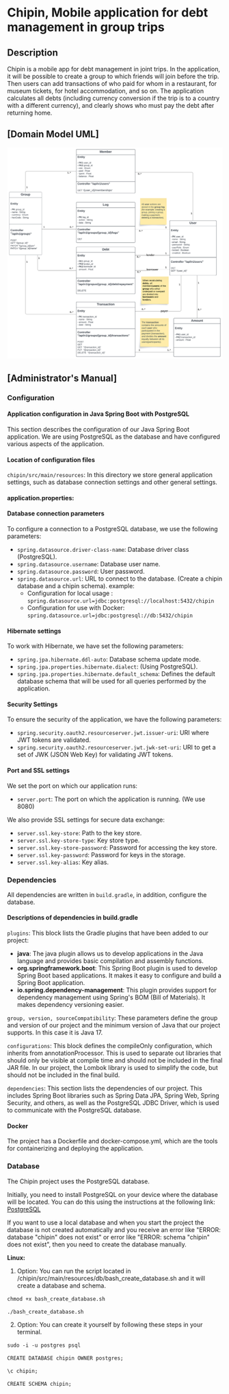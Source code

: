 # Chipin, Mobile application for debt management in group trips

## Description
Chipin is a mobile app for debt management in joint trips. In the application, it will be possible to create a group to which friends 
will join before the trip. Then users can add transactions of who paid for whom in a restaurant, for museum tickets, for hotel 
accommodation, and so on. The application calculates all debts (including currency conversion if the trip is to a country with a 
different currency), and clearly shows who must pay the debt after returning home.

## [Domain Model UML]

![Blank_diagram.svg](Blank_diagram.svg)

## [Administrator's Manual]

### Configuration

#### Application configuration in Java Spring Boot with PostgreSQL

This section describes the configuration of our Java Spring Boot application. We are using PostgreSQL as the database and have configured various aspects of the application.

#### Location of configuration files

`chipin/src/main/resources`: In this directory we store general application settings, such as database connection settings and other general settings.

#### application.properties:

#### Database connection parameters

To configure a connection to a PostgreSQL database, we use the following parameters:

- `spring.datasource.driver-class-name`: Database driver class (PostgreSQL).
- `spring.datasource.username`: Database user name.
- `spring.datasource.password`: User password.
- `spring.datasource.url`: URL to connect to the database. (Create a chipin database and a chipin schema).
  example:
   - Configuration for local usage    :
     `spring.datasource.url=jdbc:postgresql://localhost:5432/chipin`
   - Configuration for use with Docker:
     `spring.datasource.url=jdbc:postgresql://db:5432/chipin`


#### Hibernate settings

To work with Hibernate, we have set the following parameters:

- `spring.jpa.hibernate.ddl-auto`: Database schema update mode.
- `spring.jpa.properties.hibernate.dialect`: (Using PostgreSQL).
- `spring.jpa.properties.hibernate.default_schema`: Defines the default database schema that will be used for all queries performed by the application.

#### Security Settings

To ensure the security of the application, we have the following parameters:

- `spring.security.oauth2.resourceserver.jwt.issuer-uri`: URI where JWT tokens are validated.
- `spring.security.oauth2.resourceserver.jwt.jwk-set-uri`: URI to get a set of JWK (JSON Web Key) for validating JWT tokens.

#### Port and SSL settings

We set the port on which our application runs:

- `server.port`: The port on which the application is running. (We use 8080)

We also provide SSL settings for secure data exchange:

- `server.ssl.key-store`: Path to the key store.
- `server.ssl.key-store-type`: Key store type.
- `server.ssl.key-store-password`: Password for accessing the key store.
- `server.ssl.key-password`: Password for keys in the storage.
- `server.ssl.key-alias`: Key alias.


### Dependencies

All dependencies are written in `build.gradle`, in addition, configure the database.

#### Descriptions of dependencies in build.gradle

`plugins`: This block lists the Gradle plugins that have been added to our project: 
- **java**: The java plugin allows us to develop applications in the Java language and provides basic compilation and assembly functions. 
- **org.springframework.boot**: This Spring Boot plugin is used to develop Spring Boot based applications. It makes it easy to configure and build a Spring Boot application. 
- **io.spring.dependency-management**: This plugin provides support for dependency management using Spring's BOM (Bill of Materials). It makes dependency versioning easier.

`group, version, sourceCompatibility`: These parameters define the group and version of our project and the minimum version of Java that our project supports. In this case it is Java 17.

`configurations`: This block defines the compileOnly configuration, which inherits from annotationProcessor. This is used to separate out libraries that should only be visible at compile time and should not be included in the final JAR file. In our project, the Lombok library is used to simplify the code, but should not be included in the final build.

`dependencies`: This section lists the dependencies of our project. This includes Spring Boot libraries such as Spring Data JPA, Spring Web, Spring Security, and others, as well as the PostgreSQL JDBC Driver, which is used to communicate with the PostgreSQL database.

#### Docker

The project has a Dockerfile and docker-compose.yml, which are the tools for containerizing and deploying the application.

### Database

The Chipin project uses the PostgreSQL database.

Initially, you need to install PostgreSQL on your device where the database will be located. You can do this using the instructions at the following link: [PostgreSQL](https://www.postgresql.org/download/)

If you want to use a local database and when you start the project the database is not created automatically and you receive an error like "ERROR: database "chipin" does not exist" or error like "ERROR: schema "chipin" does not exist", then you need to create the database manually.

**Linux:**
1. Option:
You can run the script located in /chipin/src/main/resources/db/bash_create_database.sh and it will create a database and schema.
```
chmod +x bash_create_database.sh
```
```
./bash_create_database.sh
```

2. Option: 
You can create it yourself by following these steps in your terminal.
```
sudo -i -u postgres psql
```
```
CREATE DATABASE chipin OWNER postgres;
```
```
\c chipin;
```
```
CREATE SCHEMA chipin;
```



